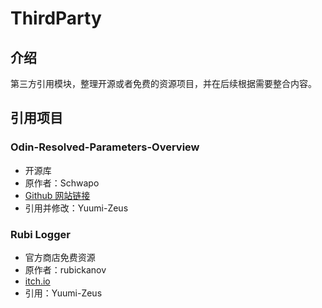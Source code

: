 # ThirdParty

## 介绍

第三方引用模块，整理开源或者免费的资源项目，并在后续根据需要整合内容。

## 引用项目

### Odin-Resolved-Parameters-Overview

- 开源库
- 原作者：Schwapo
- [Github 网站链接](https://github.com/Schwapo/Odin-Resolved-Parameters-Overview)
- 引用并修改：Yuumi-Zeus

### Rubi Logger

- 官方商店免费资源
- 原作者：rubickanov
- [itch.io](https://rubickanov.itch.io/)
- 引用：Yuumi-Zeus

